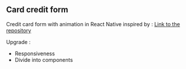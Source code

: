 ## Card credit form

Credit card form with animation in React Native inspired by :
[Link to the repository](https://github.com/muhammed/interactive-card)

Upgrade :

* Responsiveness
* Divide into components
